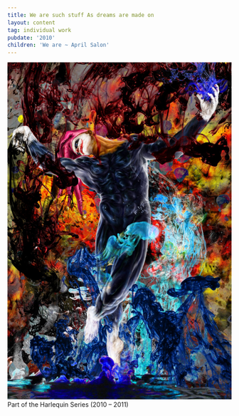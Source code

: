 ```yaml
---
title: We are such stuff As dreams are made on
layout: content
tag: individual work
pubdate: '2010'
children: 'We are ~ April Salon'
---
```

![We are such stuff As dreams are made on, 2010, 182 x 121 cm, Archival print on Hahnemuhle paper](/assets/img/ali-akbar-mehta_harlequin-series-we-are-such-stuff-as-dreams-are-made-on-2010-182-x-121-cm-archival-print-on-hahnemuhle-paper-2010.jpg)
Part of the Harlequin Series (2010 – 2011)
